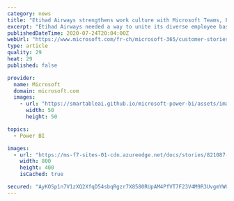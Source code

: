```yaml
---
category: news
title: "Etihad Airways strengthens work culture with Microsoft Teams, Power Apps, and Power BI"
excerpt: "Etihad Airways needed a way to unite its diverse employee base. Standardizing on Microsoft Teams, Power Apps, and Power BI, the airline broke down regional and departmental silos. Citizen developers used Power Apps to build apps that reduced manual workloads."
publishedDateTime: 2020-07-24T20:04:00Z
webUrl: "https://www.microsoft.com/fr-ch/microsoft-365/customer-stories/821087-etihad-airways-travel-and-transportation-teams"
type: article
quality: 29
heat: 29
published: false

provider:
  name: Microsoft
  domain: microsoft.com
  images:
    - url: "https://smartableai.github.io/microsoft-power-bi/assets/images/organizations/microsoft.com-50x50.jpg"
      width: 50
      height: 50

topics:
  - Power BI

images:
  - url: "https://ms-f7-sites-01-cdn.azureedge.net/docs/stories/821087-etihad-airways-travel-and-transportation-teams/resources/1c9f0257-f5e0-47e5-9476-b71550956c25/1261748481763118270_1261748481763118270"
    width: 800
    height: 400
    isCached: true

secured: "AyKOSp1n7V1zXQ2XfqD54sbqRgzr7X8580RUpAM4PfVT7F23V4M9R3UvgmYWG9mNWTLR7g6LW2p/ls2UHd30MC/kdX/6F1qpydm+m3FNNE94luZAkB8hAw+Pl8aUaU+tsGjrjfI0Sdu/vseCQWAvD4btplagpyJFxgNn3afvtpL5ehHVWwPGaFerhMuliFLMmW60OjHJQzNsP2eW/VrZwu6eARtHAJBuAzYQC6gCcKJQIZ92ZD1v11MXP0DmuvJA2zRtdcY27PH5dZsd8sIsZHOzgqXvGmYoUO34jXSiefahnCmuIEmD9k+Bk5OYGn/yj0E4pFQ1nauphiDx4JBgmw==;oBEvoUpHA0U6iMn6Gf+kVg=="
---
```


